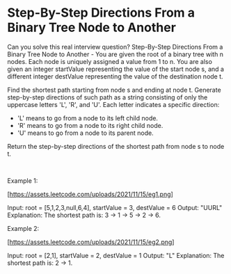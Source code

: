 # Step-By-Step Directions From a Binary Tree Node to Another

Can you solve this real interview question? Step-By-Step Directions From a Binary Tree Node to Another - You are given the root of a binary tree with n nodes. Each node is uniquely assigned a value from 1 to n. You are also given an integer startValue representing the value of the start node s, and a different integer destValue representing the value of the destination node t.

Find the shortest path starting from node s and ending at node t. Generate step-by-step directions of such path as a string consisting of only the uppercase letters 'L', 'R', and 'U'. Each letter indicates a specific direction:

 * 'L' means to go from a node to its left child node.
 * 'R' means to go from a node to its right child node.
 * 'U' means to go from a node to its parent node.

Return the step-by-step directions of the shortest path from node s to node t.

 

Example 1:

[https://assets.leetcode.com/uploads/2021/11/15/eg1.png]


Input: root = [5,1,2,3,null,6,4], startValue = 3, destValue = 6
Output: "UURL"
Explanation: The shortest path is: 3 → 1 → 5 → 2 → 6.


Example 2:

[https://assets.leetcode.com/uploads/2021/11/15/eg2.png]


Input: root = [2,1], startValue = 2, destValue = 1
Output: "L"
Explanation: The shortest path is: 2 → 1.